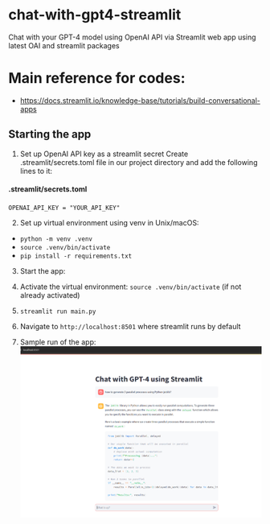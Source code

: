 # chat-with-gpt4-streamlit
Chat with your GPT-4 model using OpenAI API via Streamlit web app using latest OAI and streamlit packages

# Main reference for codes:
- https://docs.streamlit.io/knowledge-base/tutorials/build-conversational-apps

## Starting the app

1. Set up OpenAI API key as a streamlit secret
Create .streamlit/secrets.toml file in our project directory and add the following lines to it:

#### .streamlit/secrets.toml
`OPENAI_API_KEY = "YOUR_API_KEY"`

2. Set up virtual environment using venv in Unix/macOS:
- `python -m venv .venv`
- `source .venv/bin/activate`
- `pip install -r requirements.txt`

3. Start the app:

1. Activate the virtual environment: `source .venv/bin/activate` (if not already activated)
2. `streamlit run main.py`
3. Navigate to `http://localhost:8501` where streamlit runs by default
4. Sample run of the app: ![App image](./docs/gpt4-streamlit-localhost.png)